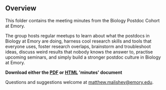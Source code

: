 ## Overview  

This folder contains the meeting minutes from the Biology Postdoc Cohort at Emory.    

The group hosts regular meetups to learn about what the postdocs in Biology at Emory are doing, harness cool research skills and tools that everyone uses, foster research overlaps, brainstorm and troubleshoot ideas, discuss weird results that nobody knows the answer to, practise upcoming seminars, and simply build a stronger postdoc culture in Biology at Emory.  

**Download either the [PDF](https://github.com/darwinanddavis/emory_postdocs/raw/master/minutes/minutes.pdf) or [HTML](https://github.com/darwinanddavis/emory_postdocs/raw/master/minutes/minutes.html) 'minutes' document**  

Questions and suggestions welcome at matthew.malishev@emory.edu.     
